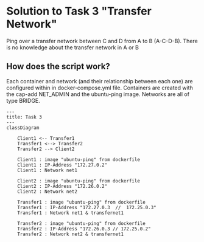 # Solution to Task 3 "Transfer Network"

Ping over a transfer network between C and D from A to B (A-C-D-B). There is no knowledge about the transfer network in A or B

## How does the script work?

Each container and network (and their relationship between each one) are configured within in docker-compose.yml file.
Containers are created with the cap-add NET_ADMIN and the ubuntu-ping image.
Networks are all of type BRIDGE.



```mermaid
---
title: Task 3
---
classDiagram

    Client1 <-- Transfer1
    Transfer1 <--> Transfer2
    Transfer2 --> Client2
    
    Client1 : image "ubuntu-ping" from dockerfile
    Client1 : IP-Address "172.27.0.2"
    Client1 : Network net1

    Client2 : image "ubuntu-ping" from dockerfile
    Client2 : IP-Address "172.26.0.2"
    Client2 : Network net2

    Transfer1 : image "ubuntu-ping" from dockerfile
    Transfer1 : IP-Address "172.27.0.3  //  172.25.0.3"
    Transfer1 : Network net1 & transfernet1
    
    Transfer2 : image "ubuntu-ping" from dockerfile
    Transfer2 : IP-Address "172.26.0.3 // 172.25.0.2"
    Transfer2 : Network net2 & transfernet1



```
